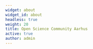 ```yaml
---
widget: about
widget_id: about
headless: true
weight: 20
title: Open Science Community Aarhus
active: true
author: admin
---
```


